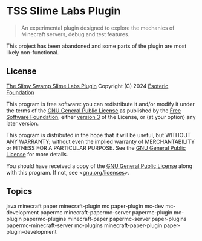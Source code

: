 # TSS Slime Labs Plugin

> An experimental plugin designed to explore the mechanics of Minecraft servers, debug and test features.

This project has been abandoned and some parts of the plugin are most likely non-functional.

## License

[The Slimy Swamp Slime Labs Plugin](https://github.com/TheSlimySwamp/slime-labs-plugin) Copyright (C) 2024 [Esoteric Foundation](https://esoteric.foundation)

This program is free software: you can redistribute it and/or modify it under the terms of the [GNU General Public License](./LICENSE) as published by the [Free Software Foundation](https://www.fsf.org/), either [version 3](./LICENSE) of the License, or (at your option) any later version.

This program is distributed in the hope that it will be useful, but WITHOUT ANY WARRANTY; without even the implied warranty of MERCHANTABILITY or FITNESS FOR A PARTICULAR PURPOSE. See the [GNU General Public License](./LICENSE) for more details.

You should have received a copy of the [GNU General Public License](./LICENSE) along with this program. If not, see <[gnu.org/licenses](https://www.gnu.org/licenses/)>.

## Topics

java minecraft paper minecraft-plugin mc paper-plugin mc-dev mc-development papermc minecraft-papermc-server papermc-plugin mc-plugin papermc-plugins minecraft-paper papermc-server paper-plugins papermc-minecraft-server mc-plugins minecraft-paper-plugin paper-plugin-development

